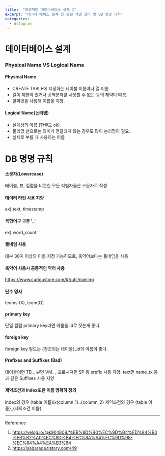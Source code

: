 ```yaml
---
title:  "프로젝트 데이터베이스 설계 1"
excerpt: "데이터 베이스 설계 전 관련 개념 정리 및 DB 명명 규칙"
categories:
  - dstagram
---
```

# 데이터베이스 설계
### Physical Name VS Logical Name
#### Physical Name
- CREATE TABLE에 지정하는 테이블 이름이나 열 이름.
- 길이 제한이 있거나 공백문자를 사용할 수 없는 등의 제약이 따름.
- 알파벳을 사용해 이름을 지정.

#### Logical Name(논리명)
- 설계상의 이름 (한글도 ok)
- 물리명 만으로는 의미가 전달되지 않는 경우도 많이 논리명이 필요.
- 실제로 부를 때 사용하는 이름

# DB 명명 규칙
#### 소문자(Lowercase)
테이블, 뷰, 컬럼을 비롯한 모든 식별자들은 소문자로 작성

#### 데이터 타입 사용 지양
ex) text, timestamp

#### 복합어구 구분 '_'
ex) word_count

#### 풀네임 사용
대부 30자 이상의 이름 지정 가능하므로, 축약어보다는 풀네임을 사용

#### 축약어 사용시 공통적인 약어 사용
https://www.curioustore.com/#!/util/naming

#### 단수 명사
teams (X), team(O)

#### primary key
단일 컬럼 primary key라면 이름을 id로 짓는게 좋다.
#### foreign key
foreign key 필드는 {참조되는 테이블}_id의 이름이 좋다.

#### Prefixes and Suffixes (Bad)
테이블이면 TB_, 뷰면 VM_ , 프로시져면 SP 등 prefix 사용 지양.
text면 name_tx 등과 같은 Suffixes 사용 지양

#### 제약조건과 Index또한 이름 명확히 정의
index의 경우 {table 이름}_ix_{column_1}..{column_2}
제약조건의 경우 {table 이름}\_{제약조건 이름}

***
Reference
1. https://velog.io/@k904808/%EB%8D%B0%EC%9D%B4%ED%84%B0%EB%B2%A0%EC%9D%B4%EC%8A%A4%EC%9D%98-%EC%84%A4%EA%B3%84
2. https://sabarada.tistory.com/49